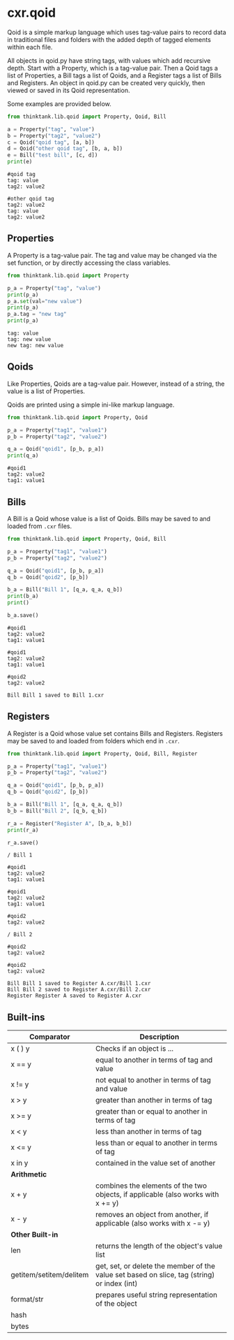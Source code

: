 # cxr.qoid

Qoid is a simple markup language which uses tag-value pairs to record data in traditional files and folders with the added depth of tagged elements within each file.

All objects in qoid.py have string tags, with values which add recursive depth. Start with a Property, which is a tag-value pair. Then a Qoid tags a list of Properties, a Bill tags a list of Qoids, and a Register tags a list of Bills and Registers.
An object in qoid.py can be created very quickly, then viewed or saved in its Qoid representation.

Some examples are provided below.

```python
from thinktank.lib.qoid import Property, Qoid, Bill

a = Property("tag", "value")
b = Property("tag2", "value2")
c = Qoid("qoid tag", [a, b])
d = Qoid("other qoid tag", [b, a, b])
e = Bill("test bill", [c, d])
print(e)
```
```
#qoid tag
tag: value
tag2: value2

#other qoid tag
tag2: value2
tag: value
tag2: value2
```
## Properties

A Property is a tag-value pair. The tag and value may be changed via the set function,
or by directly accessing the class variables.

```python
from thinktank.lib.qoid import Property

p_a = Property("tag", "value")
print(p_a)
p_a.set(val="new value")
print(p_a)
p_a.tag = "new tag"
print(p_a)
```
```
tag: value
tag: new value
new tag: new value
```

## Qoids

Like Properties, Qoids are a tag-value pair. However, instead of a string, the value is a list of Properties.

Qoids are printed using a simple ini-like markup language.

```python
from thinktank.lib.qoid import Property, Qoid

p_a = Property("tag1", "value1")
p_b = Property("tag2", "value2")

q_a = Qoid("qoid1", [p_b, p_a])
print(q_a)
```
```
#qoid1
tag2: value2
tag1: value1
```

## Bills

A Bill is a Qoid whose value is a list of Qoids. Bills may be saved to and loaded from `.cxr` files.

```python
from thinktank.lib.qoid import Property, Qoid, Bill

p_a = Property("tag1", "value1")
p_b = Property("tag2", "value2")

q_a = Qoid("qoid1", [p_b, p_a])
q_b = Qoid("qoid2", [p_b])

b_a = Bill("Bill 1", [q_a, q_a, q_b])
print(b_a)
print()

b_a.save()
```
```
#qoid1
tag2: value2
tag1: value1

#qoid1
tag2: value2
tag1: value1

#qoid2
tag2: value2

Bill Bill 1 saved to Bill 1.cxr
```

## Registers

A Register is a Qoid whose value set contains Bills and Registers.
Registers may be saved to and loaded from folders which end in `.cxr`.

```python
from thinktank.lib.qoid import Property, Qoid, Bill, Register

p_a = Property("tag1", "value1")
p_b = Property("tag2", "value2")

q_a = Qoid("qoid1", [p_b, p_a])
q_b = Qoid("qoid2", [p_b])

b_a = Bill("Bill 1", [q_a, q_a, q_b])
b_b = Bill("Bill 2", [q_b, q_b])

r_a = Register("Register A", [b_a, b_b])
print(r_a)

r_a.save()
```
```
/ Bill 1

#qoid1
tag2: value2
tag1: value1

#qoid1
tag2: value2
tag1: value1

#qoid2
tag2: value2

/ Bill 2

#qoid2
tag2: value2

#qoid2
tag2: value2

Bill Bill 1 saved to Register A.cxr/Bill 1.cxr
Bill Bill 2 saved to Register A.cxr/Bill 2.cxr
Register Register A saved to Register A.cxr
```


## Built-ins

Comparator | Description
--- | ---
x ( ) y | Checks if an object is ...
x == y | equal to another in terms of tag and value
x != y | not equal to another in terms of tag and value
x > y |  greater than another in terms of tag
x >= y | greater than or equal to another in terms of tag
x < y | less than another in terms of tag
x <= y | less than or equal to another in terms of tag
x in y | contained in the value set of another
**Arithmetic** | 
x + y | combines the elements of the two objects, if applicable (also works with x += y)
x - y | removes an object from another, if applicable (also works with x -= y)
**Other Built-in** | 
len | returns the length of the object's value list
getitem/setitem/delitem | get, set, or delete the member of the value set based on slice, tag (string) or index (int)
format/str | prepares useful string representation of the object
hash | 
bytes | 
